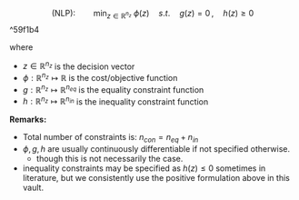 $$\text{(NLP):} \qquad  \min_{z\in\mathbb{R}^{n_z}} ~\phi(z)\quad s.t. \quad g(z) = 0\, , \quad h(z) \geq 0$$ ^59f1b4


where
- $z\in \mathbb{R}^{n_z}$ is the decision vector
- $\phi:\mathbb{R}^{n_z}\mapsto\mathbb{R}$ is the cost/objective function
- $g:\mathbb{R}^{n_{z}}\mapsto\mathbb{R}^{n_{eq}}$ is the equality constraint function
- $h:\mathbb{R}^{n_{z}}\mapsto\mathbb{R}^{n_{in}}$ is the inequality constraint function

**Remarks:**
- Total number of constraints is: $n_{con} = n_{eq} + n_{in}$
- $\phi,g,h$ are usually continuously differentiable if not specified otherwise.
	- though this is not necessarily the case.
- inequality constraints may be specified as $h(z) \leq 0$ sometimes in literature, but we consistently use the positive formulation above in this vault.